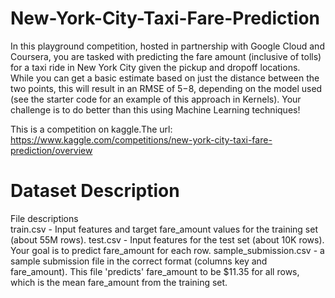 # New-York-City-Taxi-Fare-Prediction
In this playground competition, hosted in partnership with Google Cloud and Coursera, you are tasked with predicting the fare amount (inclusive of tolls) for a taxi ride in New York City given the pickup and dropoff locations. While you can get a basic estimate based on just the distance between the two points, this will result in an RMSE of $5-$8, depending on the model used (see the starter code for an example of this approach in Kernels). Your challenge is to do better than this using Machine Learning techniques!

This is a competition on kaggle.The url: https://www.kaggle.com/competitions/new-york-city-taxi-fare-prediction/overview

# Dataset Description
File descriptions  
  train.csv - Input features and target fare_amount values for the training set (about 55M rows).
  test.csv - Input features for the test set (about 10K rows). Your goal is to predict fare_amount for each row.
  sample_submission.csv - a sample submission file in the correct format (columns key and fare_amount). This file 'predicts' fare_amount to be 
  $11.35 for all rows, which is the mean fare_amount from the training set.
